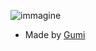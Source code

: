 ![immagine](https://user-images.githubusercontent.com/43622438/150687256-e34a9b67-d815-4eb1-865b-986b6bd34766.png)
- Made by [Gumi](https://github.com/gvmii)
